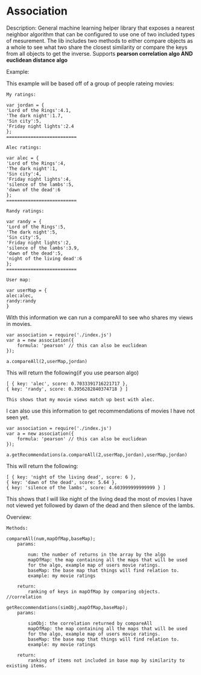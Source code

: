 Association
===
Description: General machine learning helper library that exposes a nearest neighbor algorithm that can be configured to use one of two included types of mesurement. The lib includes two methods to either compare objects as a whole to see what two share the closest similarity or compare the keys from all objects to get the inverse. Supports <b>pearson correlation algo AND euclidean distance algo</b>

Example:

This example will be based off of a group of people rateing movies:

	My ratings:
	
	var jordan = {
    'Lord of the Rings':4.1,
    'The dark night':1.7,
    'Sin city':5,
    'Friday night lights':2.4
	};
	==========================

	Alec ratings:
	
	var alec = {
    'Lord of the Rings':4,
    'The dark night':1,
    'Sin city':4,
    'Friday night lights':4,
    'silence of the lambs':5,
    'dawn of the dead':6
	};
	==========================
	
	Randy ratings:
	
	var randy = {
    'Lord of the Rings':5,
    'The dark night':5,
    'Sin city':5,
    'Friday night lights':2,
    'silence of the lambs':3.9,
    'dawn of the dead':5,
    'night of the living dead':6
	};
	==========================
	
	User map:
	
	var userMap = {
    alec:alec,
    randy:randy
	}
	
With this information we can run a compareAll to see who shares my views in movies.

	var association = require('./index.js')
	var a = new association({
    	formula: 'pearson' // this can also be euclidean
	});
	
	a.compareAll(2,userMap,jordan)	
	
This will return the following(if you use pearson algo)

	[ { key: 'alec', score: 0.7033391716221717 },
  	{ key: 'randy', score: 0.3956282840374718 } ]	

  	This shows that my movie views match up best with alec.

I can also use this information to get recommendations of movies I have not seen yet.

	var association = require('./index.js')
	var a = new association({
    	formula: 'pearson' // this can also be euclidean
	});
	
	a.getRecommendations(a.compareAll(2,userMap,jordan),userMap,jordan)
	
This will return the following:

	[ { key: 'night of the living dead', score: 6 },
  	{ key: 'dawn of the dead', score: 5.64 },
  	{ key: 'silence of the lambs', score: 4.603999999999999 } ]
  	
This shows that I will like night of the living dead the most of movies I have not viewed yet followed by dawn of the dead and then silence of the lambs.  	


Overview:

	Methods:
	
	compareAll(num,mapOfMap,baseMap);
		params:
		
			num: the number of returns in the array by the algo
			mapOfMap: the map containing all the maps that will be used 
			for the algo, example map of users movie ratings.
			baseMap: the base map that things will find relation to.
			example: my movie ratings
			
		return:			
			ranking of keys in mapOfMap by comparing objects. //correlation
			
	getReccommendations(simObj,mapOfMap,baseMap);
		params:
			
			simObj: the correlation returned by compareAll
			mapOfMap: the map containing all the maps that will be used 
			for the algo, example map of users movie ratings.
			baseMap: the base map that things will find relation to.
			example: my movie ratings
		
		return:			
			ranking of items not included in base map by similarity to existing items.
			